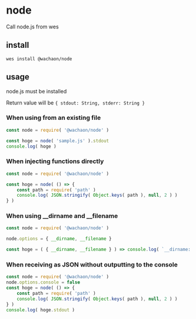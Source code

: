 # node
Call node.js from wes

## install
```
wes install @wachaon/node
```

## usage

node.js must be installed

Return value will be `{ stdout: String, stderr: String }`

### When using from an existing file

```javascript
const node = require( '@wachaon/node' )

const hoge = node( 'sample.js' ).stdout
console.log( hoge )
```

### When injecting functions directly

```javascript
const node = require( '@wachaon/node' )

const hoge = node( () => {
    const path = require( 'path' )
    console.log( JSON.stringify( Object.keys( path ), null, 2 ) )
} )

```

### When using __dirname and __filename

```javascript
const node = require( '@wachaon/node' )

node.options = { __dirname, __filename }

const hoge = ( { __dirname, __filename } ) => console.log( `__dirname: ${ __dirname }\n__filename: ${ __filename }` )
```

### When receiving as JSON without outputting to the console

```javascript
const node = require( '@wachaon/node' )
node.options.console = false
const hoge = node( () => {
    const path = require( 'path' )
    console.log( JSON.stringify( Object.keys( path ), null, 2 ) )
} )
console.log( hoge.stdout )
```
